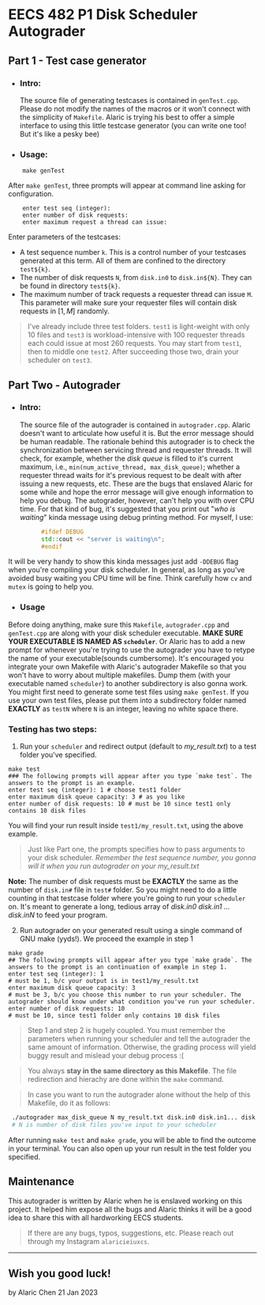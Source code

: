 # EECS 482 P1 Disk Scheduler Autograder
## Part 1 - Test case generator
+ ### Intro:
  The source file of generating testcases is contained in `genTest.cpp`. Please do not modify the names of the macros or it won't connect with the simplicity of `Makefile`. Alaric is trying his best to offer a simple interface to using this little testcase generator (you can write one too! But it's like a pesky bee)
+ ### Usage:
```make
    make genTest
```
  After `make genTest`, three prompts will appear at command line asking for configuration.
```make
    enter test seq (integer):
    enter number of disk requests:
    enter maximum request a thread can issue:
```
  Enter parameters of the testcases:
  + A test sequence number `k`. This is a control number of your testcases generated at this term. All of them are confined to the directory `test${k}`.
  + The number of disk requests `N`, from `disk.in0` to `disk.in${N}`. They can be found in directory `test${k}`.
  + The maximum number of track requests a requester thread can issue `M`. This parameter will make sure your requester files will contain disk requests in $[1,M]$ randomly.
  >I've already include three test folders. `test1` is light-weight with only 10 files and `test3` is workload-intensive with 100 requester threads each could issue at most 260 requests. You may start from `test1`, then to middle one `test2`. After succeeding those two, drain your scheduler on `test3`.


## Part Two - Autograder
+ ### Intro: 
  The source file of the autograder is contained in `autograder.cpp`. Alaric doesn't want to articulate how useful it is. But the error message should be human readable. The rationale behind this autograder is to check the synchronization between servicing thread and requester threads. It will check, for example, whether the *disk queue* is filled to it's current maximum, i.e., `min(num_active_thread, max_disk_queue)`; whether a requester thread waits for it's previous request to be dealt with after issuing a new requests, etc. These are the bugs that enslaved Alaric for some while and hope the error message will give enough information to help you debug. The autograder, however, can't help you with over CPU time. For that kind of bug, it's suggested that you print out "*who is waiting*" kinda message using debug printing method. For myself, I use:
  ```c++
        #ifdef DEBUG
        std::cout << "server is waiting\n";
        #endif

  ```
It will be very handy to show this kinda messages just add `-DDEBUG` flag when you're compiling your disk scheduler. In general, as long as you've avoided busy waiting you CPU time will be fine. Think carefully how `cv` and `mutex` is going to help you.
+ ### Usage
Before doing anything, make sure this `Makefile`, `autograder.cpp` and `genTest.cpp` are along with your disk scheduler executable. **MAKE SURE YOUR EXECUTABLE IS NAMED AS `scheduler`**. Or Alaric has to add a new prompt for whenever you're trying to use the autograder you have to retype the name of your executable(sounds cumbersome). It's encouraged you integrate your own Makefile with Alaric's autograder Makefile so that you won't have to worry about multiple makefiles. Dump them (with your executable named `scheduler`) to another subdirectory is also gonna work. You might first need to generate some test files using `make genTest`. If you use your own test files, please put them into a subdirectory folder named **EXACTLY** as `testN` where `N` is an integer, leaving no white space there.
### Testing has two steps:
1. Run your `scheduler` and redirect output (default to *my_result.txt*) to a test folder you've specified.
```make
make test
### The following prompts will appear after you type `make test`. The answers to the prompt is an example.
enter test seq (integer): 1 # choose test1 folder
enter maximum disk queue capacity: 3 # as you like
enter number of disk requests: 10 # must be 10 since test1 only contains 10 disk files
```
You will find your run result inside `test1/my_result.txt`, using the above example.
> Just like Part one, the prompts specifies how to pass arguments to your disk scheduler. *Remember the test sequence number, you gonna will it when you run autograder on your my_result.txt*

**Note:** The number of disk requests must be **EXACTLY** the same as the number of `disk.in#` file in `test#` folder. So you might need to do a little counting in that testcase folder where you're going to run your `scheduler` on. It's meant to generate a long, tedious array of *disk.in0 disk.in1 ... disk.inN* to feed your program.

2. Run autograder on your generated result using a single command of GNU make (yyds!). We proceed the example in step 1
```make
make grade
## The following prompts will appear after you type `make grade`. The answers to the prompt is an continuation of example in step 1.
enter test seq (integer): 1
# must be 1, b/c your output is in test1/my_result.txt
enter maximum disk queue capacity: 3
# must be 3, b/c you choose this number to run your scheduler. The autograder should know under what condition you've run your scheduler.
enter number of disk requests: 10
# must be 10, since test1 folder only contains 10 disk files
```
> Step 1 and step 2 is hugely coupled. You must remember the parameters when running your scheduler and tell the autograder the same amount of information. Otherwise, the grading process will yield buggy result and mislead your debug process :(

> You always **stay in the same directory as this Makefile**. The file redirection and hierachy are done within the `make` command.

>In case you want to run the autograder alone without the help of this Makefile, do it as follows:
```bash
 ./autograder max_disk_queue N my_result.txt disk.in0 disk.in1... disk.inN
 # N is number of disk files you've input to your scheduler
```
After running `make test` and `make grade`, you will be able to find the outcome in your terminal. You can also open up your run result in the test folder you specified.

## Maintenance
This autograder is written by Alaric when he is enslaved working on this project. It helped him expose all the bugs and Alaric thinks it will be a good idea to share this with all hardworking EECS students.

>If there are any bugs, typos, suggestions, etc. Please reach out through my Instagram `alaricieiuxcs`.

---
## Wish you good luck!
by Alaric Chen 21 Jan 2023

